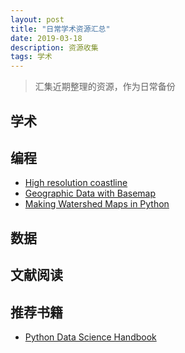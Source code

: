 ```yaml
---
layout: post
title: "日常学术资源汇总"
date: 2019-03-18
description: 资源收集
tags: 学术
---
```


> 汇集近期整理的资源，作为日常备份

## 学术

## 编程
* [High resolution coastline][1]
* [Geographic Data with Basemap][2]
* [Making Watershed Maps in Python][3]


## 数据

## 文献阅读

## 推荐书籍
* [Python Data Science Handbook][4]


[1]:	https://ocefpaf.github.io/python4oceanographers/blog/2015/06/22/osm/ "v"
[2]:	https://jakevdp.github.io/PythonDataScienceHandbook/04.13-geographic-data-with-basemap.html
[3]:	https://waterprogramming.wordpress.com/2017/04/03/making-watershed-maps-in-python/
[4]:	https://jakevdp.github.io/PythonDataScienceHandbook/